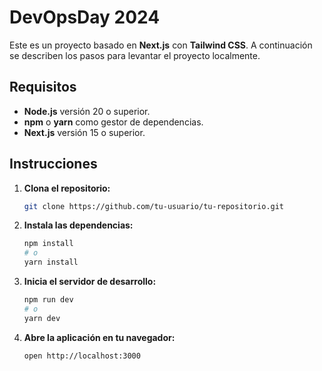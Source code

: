 # DevOpsDay 2024

Este es un proyecto basado en **Next.js** con **Tailwind CSS**. A continuación se describen los pasos para levantar el proyecto localmente.

## Requisitos

- **Node.js** versión 20 o superior.
- **npm** o **yarn** como gestor de dependencias.
- **Next.js** versión 15 o superior.

## Instrucciones

1. **Clona el repositorio:**

   ```bash
   git clone https://github.com/tu-usuario/tu-repositorio.git
   ```

2. **Instala las dependencias:**

   ```bash
   npm install
   # o
   yarn install
   ```

3.  **Inicia el servidor de desarrollo:**

    ```bash
    npm run dev
    # o
    yarn dev
    ```
    
4. **Abre la aplicación en tu navegador:**

    ```bash
    open http://localhost:3000
    ```